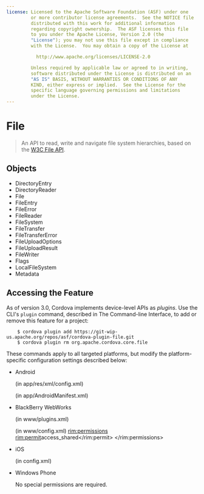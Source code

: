 ```yaml
---
license: Licensed to the Apache Software Foundation (ASF) under one
         or more contributor license agreements.  See the NOTICE file
         distributed with this work for additional information
         regarding copyright ownership.  The ASF licenses this file
         to you under the Apache License, Version 2.0 (the
         "License"); you may not use this file except in compliance
         with the License.  You may obtain a copy of the License at

           http://www.apache.org/licenses/LICENSE-2.0

         Unless required by applicable law or agreed to in writing,
         software distributed under the License is distributed on an
         "AS IS" BASIS, WITHOUT WARRANTIES OR CONDITIONS OF ANY
         KIND, either express or implied.  See the License for the
         specific language governing permissions and limitations
         under the License.
---
```


File
==========

> An API to read, write and navigate file system hierarchies, based on the [W3C File API](http://www.w3.org/TR/FileAPI).

Objects
-------

- DirectoryEntry
- DirectoryReader
- File
- FileEntry
- FileError
- FileReader
- FileSystem
- FileTransfer
- FileTransferError
- FileUploadOptions
- FileUploadResult
- FileWriter
- Flags
- LocalFileSystem
- Metadata

## Accessing the Feature

As of version 3.0, Cordova implements device-level APIs as _plugins_.
Use the CLI's `plugin` command, described in The Command-line
Interface, to add or remove this feature for a project:

        $ cordova plugin add https://git-wip-us.apache.org/repos/asf/cordova-plugin-file.git
        $ cordova plugin rm org.apache.cordova.core.file

These commands apply to all targeted platforms, but modify the
platform-specific configuration settings described below:

* Android

    (in app/res/xml/config.xml)
    <feature name="File">
        <param name="android-package" value="org.apache.cordova.FileUtils" />
    </feature>
    <feature name="FileTransfer">
        <param name="android-package" value="org.apache.cordova.FileTransfer" />
    </feature>

    (in app/AndroidManifest.xml)
    <uses-permission android:name="android.permission.WRITE_EXTERNAL_STORAGE" />

* BlackBerry WebWorks

    (in www/plugins.xml)
    <feature name="File">
        <param name="blackberry-package" value="org.apache.cordova.file.FileManager" />
    </feature>
    <feature name="FileTransfer">
        <param name="blackberry-package" value="org.apache.cordova.http.FileTransfer" />
    </feature>

    (in www/config.xml)
    <feature id="blackberry.io.file" required="true" version="1.0.0.0" />
    <feature id="blackberry.utils"   required="true" version="1.0.0.0" />
    <feature id="blackberry.io.dir"  required="true" version="1.0.0.0" />
    <rim:permissions>
        <rim:permit>access_shared</rim:permit>
    </rim:permissions>

* iOS

    (in config.xml)
    <feature name="File">
        <param name="ios-package" value="CDVFile" />
    </feature>
    <feature name="FileTransfer">
        <param name="ios-package" value="CDVFileTransfer" />
    </feature>

* Windows Phone

  No special permissions are required.
